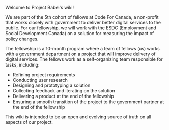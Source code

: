 Welcome to Project Babel's wiki!

We are part of the 5th cohort of fellows at Code For Canada, a non-profit that works closely with government to deliver better digital services to the public. For our fellowship, we will work with the ESDC (Employment and Social Development Canada) on a solution for measuring the impact of policy changes.

The fellowship is a 10-month program where a team of fellows (us) works with a government department on a project that will improve delivery of digital services. The fellows work as a self-organizing team responsible for tasks, including:
- Refining project requirements
- Conducting user research
- Designing and prototyping a solution
- Collecting feedback and iterating on the solution
- Delivering a product at the end of the fellowship
- Ensuring a smooth transition of the project to the government partner at the end of the fellowship

This wiki is intended to be an open and evolving source of truth on all aspects of our project.
